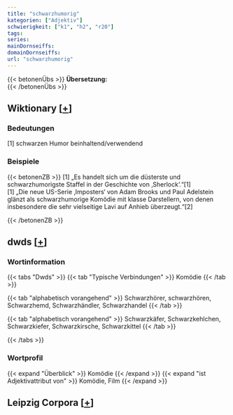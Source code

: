 ```yaml
---
title: "schwarzhumorig"
kategorien: ["Adjektiv"]
schwierigkeit: ["k1", "h2", "r20"]
tags:
series:
mainDornseiffs:
domainDornseiffs:
url: "schwarzhumorig"
---
```


{{< betonenÜbs >}}
**Übersetzung:**  
{{< /betonenÜbs >}}

## Wiktionary [[+](https://de.wiktionary.org/wiki/schwarzhumorig)]

### Bedeutungen
[1] schwarzen Humor beinhaltend/verwendend  

### Beispiele
{{< betonenZB >}}
[1] „Es handelt sich um die düsterste und schwarzhumorigste Staffel in der Geschichte von ‚Sherlock‘.“[1]  
[1] „Die neue US-Serie ‚Imposters‘ von Adam Brooks und Paul Adelstein glänzt als schwarzhumorige Komödie mit klasse Darstellern, von denen insbesondere die sehr vielseitige Lavi auf Anhieb überzeugt.“[2]  

{{< /betonenZB >}}


## dwds [[+](https://www.dwds.de/wb/schwarzhumorig)]

### Wortinformation
{{< tabs "Dwds" >}}
{{< tab "Typische Verbindungen" >}}
Komödie
{{< /tab >}}

{{< tab "alphabetisch vorangehend" >}}
Schwarzhörer, schwarzhören, Schwarzhemd, Schwarzhändler, Schwarzhandel
{{< /tab >}}

{{< tab "alphabetisch vorangehend" >}}
Schwarzkäfer, Schwarzkehlchen, Schwarzkiefer, Schwarzkirsche, Schwarzkittel
{{< /tab >}}

{{< /tabs >}}

### Wortprofil
{{< expand "Überblick" >}} Komödie {{< /expand >}}
{{< expand "ist Adjektivattribut von" >}} Komödie, Film {{< /expand >}}

## Leipzig Corpora [[+](https://corpora.uni-leipzig.de/en/res?word=schwarzhumorig&corpusId=deu_newscrawl-public_2018)]

